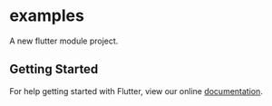 # examples

A new flutter module project.

## Getting Started

For help getting started with Flutter, view our online
[documentation](https://flutter.dev/).
